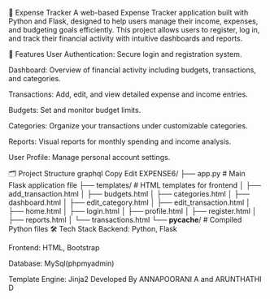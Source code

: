 💸 Expense Tracker
A web-based Expense Tracker application built with Python and Flask, designed to help users manage their income, expenses, and budgeting goals efficiently. This project allows users to register, log in, and track their financial activity with intuitive dashboards and reports.

🚀 Features
User Authentication: Secure login and registration system.

Dashboard: Overview of financial activity including budgets, transactions, and categories.

Transactions: Add, edit, and view detailed expense and income entries.

Budgets: Set and monitor budget limits.

Categories: Organize your transactions under customizable categories.

Reports: Visual reports for monthly spending and income analysis.

User Profile: Manage personal account settings.

🗂️ Project Structure
graphql
Copy
Edit
EXPENSE6/
├── app.py                # Main Flask application file
├── templates/            # HTML templates for frontend
│   ├── add_transaction.html
│   ├── budgets.html
│   ├── categories.html
│   ├── dashboard.html
│   ├── edit_category.html
│   ├── edit_transaction.html
│   ├── home.html
│   ├── login.html
│   ├── profile.html
│   ├── register.html
│   ├── reports.html
│   └── transactions.html
└── __pycache__/          # Compiled Python files
🛠️ Tech Stack
Backend: Python, Flask

Frontend: HTML, Bootstrap

Database: MySql(phpmyadmin)

Template Engine: Jinja2
Developed By ANNAPOORANI A and ARUNTHATHI D
